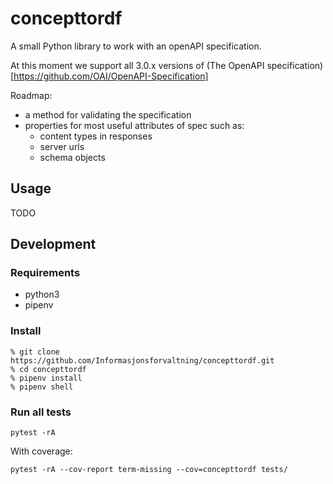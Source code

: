 # concepttordf

A small Python library to work with an openAPI specification.

At this moment we support all 3.0.x versions of (The OpenAPI specification)[https://github.com/OAI/OpenAPI-Specification]

Roadmap:
- a method for validating the specification  
- properties for most useful attributes of spec such as:
  - content types in responses
  - server urls
  - schema objects

## Usage
TODO


## Development
### Requirements
- python3
- pipenv

### Install
```
% git clone https://github.com/Informasjonsforvaltning/concepttordf.git
% cd concepttordf
% pipenv install
% pipenv shell
```
### Run all tests
```
pytest -rA
```
With coverage:
```
pytest -rA --cov-report term-missing --cov=concepttordf tests/
```
